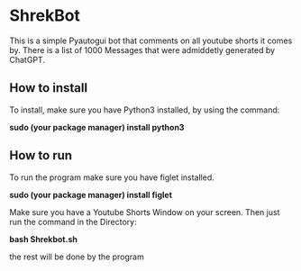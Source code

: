 # ShrekBot
This is a simple Pyautogui bot that comments on all youtube shorts it comes by. There is a list of 1000 Messages that were admiddetly generated by ChatGPT.
## How to install
To install, make sure you have Python3 installed, by using the command:

**sudo (your package manager) install python3**
## How to run
To run the program make sure you have figlet installed.

**sudo (your package manager) install figlet**

Make sure you have a Youtube Shorts Window on your screen.
Then just run the command in the Directory:

**bash Shrekbot.sh**

the rest will be done by the program
